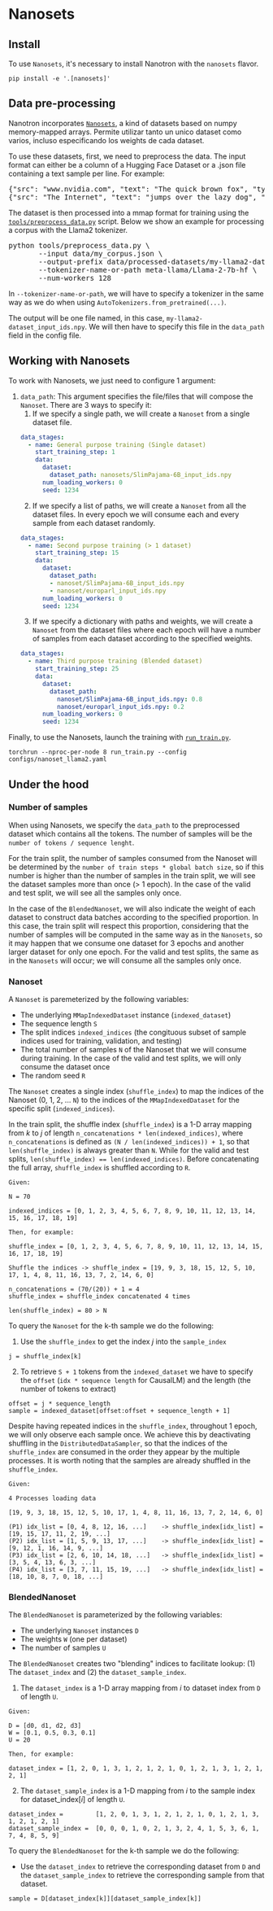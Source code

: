 # Nanosets

## Install
To use `Nanosets`, it's necessary to install Nanotron with the `nanosets` flavor.
```
pip install -e '.[nanosets]'
```

## Data pre-processing

Nanotron incorporates [`Nanosets`](../src/nanotron/data/nanoset.py), a kind of datasets based on numpy memory-mapped arrays. Permite utilizar tanto un unico dataset como varios, incluso especificando los weights de cada dataset.


To use these datasets, first, we need to preprocess the data. The input format can either be a column of a Hugging Face Dataset or a .json file containing a text sample per line. For example:

<pre>
{"src": "www.nvidia.com", "text": "The quick brown fox", "type": "Eng", "id": "0", "title": "First Part"}
{"src": "The Internet", "text": "jumps over the lazy dog", "type": "Eng", "id": "42", "title": "Second Part"}
</pre>

The dataset is then processed into a mmap format for training using the [`tools/preprocess_data.py`](../tools/preprocess_data.py) script. Below we show an example for processing a corpus with the Llama2 tokenizer.

<pre>
python tools/preprocess_data.py \
       --input data/my_corpus.json \
       --output-prefix data/processed-datasets/my-llama2-dataset \
       --tokenizer-name-or-path meta-llama/Llama-2-7b-hf \
       --num-workers 128
</pre>

In `--tokenizer-name-or-path`, we will have to specify a tokenizer in the same way as we do when using `AutoTokenizers.from_pretrained(...)`.

The output will be one file named, in this case, `my-llama2-dataset_input_ids.npy`. We will then have to specify this file in the `data_path` field in the config file.

## Working with Nanosets

To work with Nanosets, we just need to configure 1 argument:
1. `data_path`: This argument specifies the file/files that will compose the `Nanoset`. There are 3 ways to specify it:
   1. If we specify a single path, we will create a `Nanoset` from a single dataset file.
    ```yaml
    data_stages:
      - name: General purpose training (Single dataset)
        start_training_step: 1
        data:
          dataset:
            dataset_path: nanosets/SlimPajama-6B_input_ids.npy
          num_loading_workers: 0
          seed: 1234
    ```
   2. If we specify a list of paths, we will create a `Nanoset` from all the dataset files. In every epoch we will consume each and every sample from each dataset randomly.
    ```yaml
    data_stages:
      - name: Second purpose training (> 1 dataset)
        start_training_step: 15
        data:
          dataset:
            dataset_path:
            - nanoset/SlimPajama-6B_input_ids.npy
            - nanoset/europarl_input_ids.npy
          num_loading_workers: 0
          seed: 1234
    ```
    3. If we specify a dictionary with paths and weights, we will create a `Nanoset` from the dataset files where each epoch will have a number of samples from each dataset according to the specified weights.
    ```yaml
    data_stages:
      - name: Third purpose training (Blended dataset)
        start_training_step: 25
        data:
          dataset:
            dataset_path:
              nanoset/SlimPajama-6B_input_ids.npy: 0.8
              nanoset/europarl_input_ids.npy: 0.2
          num_loading_workers: 0
          seed: 1234
    ```

Finally, to use the Nanosets, launch the training with [`run_train.py`](../run_train.py).
```shell
torchrun --nproc-per-node 8 run_train.py --config configs/nanoset_llama2.yaml
```

## Under the hood
### Number of samples

When using Nanosets, we specify the `data_path` to the preprocessed dataset which contains all the tokens. The number of samples will be the `number of tokens / sequence lenght`.

For the train split, the number of samples consumed from the Nanoset will be determined by the `number of train steps * global batch size`, so if this number is higher than the number of samples in the train split, we will see the dataset samples more than once (> 1 epoch). In the case of the valid and test split, we will see all the samples only once.

In the case of the `BlendedNanoset`, we will also indicate the weight of each dataset to construct data batches according to the specified proportion. In this case, the train split will respect this proportion, considering that the number of samples will be computed in the same way as in the `Nanosets`, so it may happen that we consume one dataset for 3 epochs and another larger dataset for only one epoch. For the valid and test splits, the same as in the `Nanosets` will occur; we will consume all the samples only once.

### Nanoset
A `Nanoset` is paremeterized by the following variables:
- The underlying `MMapIndexedDataset` instance (`indexed_dataset`)
- The sequence length `S`
- The split indices `indexed_indices` (the congituous subset of sample indices used for training, validation, and testing)
- The total number of samples `N` of the Nanoset that we will consume during training. In the case of the valid and test splits, we will only consume the dataset once
- The random seed `R`

The `Nanoset` creates a single index (`shuffle_index`) to map the indices of the Nanoset (0, 1, 2, ... `N`) to the indices of the `MMapIndexedDataset` for the specific split (`indexed_indices`).

In the train split, the shuffle index (`shuffle_index`) is a 1-D array mapping from _k_ to _j_ of length `n_concatenations * len(indexed_indices)`, where `n_concatenations` is defined as `(N / len(indexed_indices)) + 1`, so that `len(shuffle_index)` is always greater than `N`. While for the valid and test splits, `len(shuffle_index) == len(indexed_indices)`. Before concatenating the full array, `shuffle_index` is shuffled according to `R`.
```
Given:

N = 70

indexed_indices = [0, 1, 2, 3, 4, 5, 6, 7, 8, 9, 10, 11, 12, 13, 14, 15, 16, 17, 18, 19]

Then, for example:

shuffle_index = [0, 1, 2, 3, 4, 5, 6, 7, 8, 9, 10, 11, 12, 13, 14, 15, 16, 17, 18, 19]

Shuffle the indices -> shuffle_index = [19, 9, 3, 18, 15, 12, 5, 10, 17, 1, 4, 8, 11, 16, 13, 7, 2, 14, 6, 0]

n_concatenations = (70/(20)) + 1 = 4
shuffle_index = shuffle_index concatenated 4 times

len(shuffle_index) = 80 > N
```

To query the `Nanoset` for the k-th sample we do the following:
1. Use the `shuffle_index` to get the index _j_ into the `sample_index`
```
j = shuffle_index[k]
```
2. To retrieve `S + 1` tokens from the `indexed_dataset` we have to specify the `offset` (`idx * sequence length` for CausalLM) and the length (the number of tokens to extract)
```
offset = j * sequence_length
sample = indexed_dataset[offset:offset + sequence_length + 1]
```

Despite having repeated indices in the `shuffle_index`, throughout 1 epoch, we will only observe each sample once. We achieve this by deactivating shuffling in the `DistributedDataSampler`, so that the indices of the `shuffle_index` are consumed in the order they appear by the multiple processes. It is worth noting that the samples are already shuffled in the `shuffle_index`.
```
Given:

4 Processes loading data

[19, 9, 3, 18, 15, 12, 5, 10, 17, 1, 4, 8, 11, 16, 13, 7, 2, 14, 6, 0]

(P1) idx_list = [0, 4, 8, 12, 16, ...]    -> shuffle_index[idx_list] = [19, 15, 17, 11, 2, 19, ...]
(P2) idx_list = [1, 5, 9, 13, 17, ...]    -> shuffle_index[idx_list] = [9, 12, 1, 16, 14, 9, ...]
(P3) idx_list = [2, 6, 10, 14, 18, ...]   -> shuffle_index[idx_list] = [3, 5, 4, 13, 6, 3, ...]
(P4) idx_list = [3, 7, 11, 15, 19, ...]   -> shuffle_index[idx_list] = [18, 10, 8, 7, 0, 18, ...]
```
### BlendedNanoset
The `BlendedNanoset` is parameterized by the following variables:
- The underlying `Nanoset` instances `D`
- The weights `W` (one per dataset)
- The number of samples `U`

The `BlendedNanoset` creates two "blending" indices to facilitate lookup: (1) The `dataset_index` and (2) the `dataset_sample_index`.

1. The `dataset_index` is a 1-D array mapping from _i_ to dataset index from `D` of length `U`.
```
Given:

D = [d0, d1, d2, d3]
W = [0.1, 0.5, 0.3, 0.1]
U = 20

Then, for example:

dataset_index = [1, 2, 0, 1, 3, 1, 2, 1, 2, 1, 0, 1, 2, 1, 3, 1, 2, 1, 2, 1]
```
2. The `dataset_sample_index` is a 1-D mapping from _i_ to the sample index for dataset_index[_i_] of length `U`.
```
dataset_index =         [1, 2, 0, 1, 3, 1, 2, 1, 2, 1, 0, 1, 2, 1, 3, 1, 2, 1, 2, 1]
dataset_sample_index =  [0, 0, 0, 1, 0, 2, 1, 3, 2, 4, 1, 5, 3, 6, 1, 7, 4, 8, 5, 9]
```
To query the `BlendedNanoset` for the k-th sample we do the following:
- Use the `dataset_index` to retrieve the corresponding dataset from `D` and the `dataset_sample_index` to retrieve the corresponding sample from that dataset.
```
sample = D[dataset_index[k]][dataset_sample_index[k]]
```
